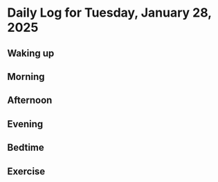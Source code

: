 # Daily Log for Tuesday, January 28, 2025

## Waking up

## Morning

## Afternoon

## Evening

## Bedtime

## Exercise
